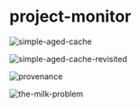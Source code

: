 # project-monitor


![simple-aged-cache](https://github.com/continuumcollective/simple-aged-cache/actions/workflows/build.yml/badge.svg)

![simple-aged-cache-revisited](https://github.com/continuumcollective/simple-aged-cache-revisited/actions/workflows/build.yml/badge.svg)

![provenance](https://github.com/continuumcollective/provenance/actions/workflows/build.yml/badge.svg)

![the-milk-problem](https://github.com/continuumcollective/the-milk-problem/actions/workflows/build.yml/badge.svg)
